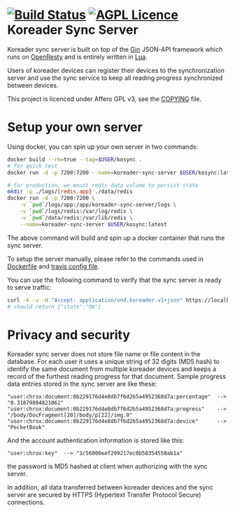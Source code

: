 [![Build Status][travis-badge]][travis-link]
[![AGPL Licence][licence-badge]](COPYING)
Koreader Sync Server
========

Koreader sync server is built on top of the [Gin](http://gin.io) JSON-API
framework which runs on [OpenResty](http://openresty.org/) and is entirely
written in [Lua](http://www.lua.org/).

Users of koreader devices can register their devices to the synchronization
server and use the sync service to keep all reading progress synchronized
between devices.

This project is licenced under Affero GPL v3, see the [COPYING](COPYING) file.

Setup your own server
========
Using docker, you can spin up your own server in two commands:

```bash
docker build --rm=true --tag=$USER/kosync .
# for quick test
docker run -d -p 7200:7200 --name=koreader-sync-server $USER/kosync:latest

# for production, we mount redis data volume to persist state
mkdir -p ./logs/{redis,app} ./data/redis
docker run -d -p 7200:7200 \
    -v `pwd`/logs/app:/app/koreader-sync-server/logs \
    -v `pwd`/logs/redis:/var/log/redis \
    -v `pwd`/data/redis:/var/lib/redis \
    --name=koreader-sync-server $USER/kosync:latest
```

The above command will build and spin up a docker container that runs the sync
server.

To setup the server manually, please refer to the commands used in
[Dockerfile][dockerfile] and [travis config file][travis-conf].

You can use the following command to verify that the sync server is ready to serve traffic:

```bash
curl -k -v -H "Accept: application/vnd.koreader.v1+json" https://localhost:7200/healthcheck
# should return {"state":"OK"}
```

Privacy and security
========

Koreader sync server does not store file name or file content in the database.
For each user it uses a unique string of 32 digits (MD5 hash) to identify the
same document from multiple koreader devices and keeps a record of the furthest
reading progress for that document. Sample progress data entries stored in the
sync server are like these:
```
"user:chrox:document:0b229176d4e8db7f6d2b5a4952368d7a:percentage"  --> "0.31879884821061"
"user:chrox:document:0b229176d4e8db7f6d2b5a4952368d7a:progress"    --> "/body/DocFragment[20]/body/p[22]/img.0"
"user:chrox:document:0b229176d4e8db7f6d2b5a4952368d7a:device"      --> "PocketBook"
```
And the account authentication information is stored like this:
```
"user:chrox:key"  --> "1c56000eef209217ec0b50354558ab1a"
```
the password is MD5 hashed at client when authorizing with the sync server.

In addition, all data transferred between koreader devices and the sync server
are secured by HTTPS (Hypertext Transfer Protocol Secure) connections.

[travis-badge]:https://travis-ci.org/koreader/koreader-sync-server.svg?branch=master
[travis-link]:https://travis-ci.org/koreader/koreader-sync-server
[travis-conf]:https://github.com/koreader/koreader-sync-server/blob/master/.travis.yml
[licence-badge]:http://img.shields.io/badge/licence-AGPL-brightgreen.svg
[dockerfile]:https://github.com/koreader/koreader-sync-server/blob/master/Dockerfile
